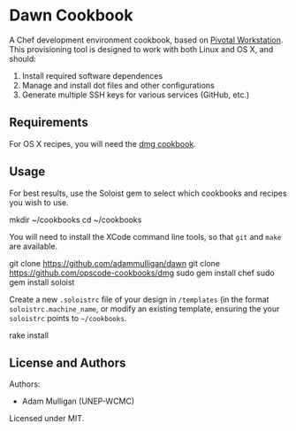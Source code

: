 Dawn Cookbook
=============

A Chef development environment cookbook, based on [Pivotal
Workstation](https://github.com/pivotal/pivotal_workstation). This provisioning tool is designed to work with both
Linux and OS X, and should:

1. Install required software dependences
2. Manage and install dot files and other configurations
3. Generate multiple SSH keys for various services (GitHub, etc.)

Requirements
------------

For OS X recipes, you will need the [dmg cookbook](https://github.com/opscode-cookbooks/dmg).

Usage
-----

For best results, use the Soloist gem to select which cookbooks and
recipes you wish to use.

  mkdir ~/cookbooks
  cd ~/cookbooks

You will need to install the XCode command line tools, so that `git` and
`make` are available.

  git clone https://github.com/adammulligan/dawn
  git clone https://github.com/opscode-cookbooks/dmg
  sudo gem install chef
  sudo gem install soloist

Create a new `.soloistrc` file of your design in `/templates` (in the
format `soloistrc.machine_name`, or modify an existing template,
ensuring the your `soloistrc` points to `~/cookbooks`.

  rake install

License and Authors
-------------------
Authors:

* Adam Mulligan (UNEP-WCMC)

Licensed under MIT.
